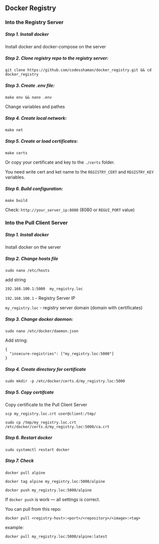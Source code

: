## Docker Registry 

### Into the Registry Server

##### Step 1. Install docker

Install docker and docker-compose on the server

##### Step 2. Clone registry repo to the registry server:

```
git clone https://github.com/codesshaman/docker_registry.git && cd docker_registry
```

##### Step 3. Create .env file:

```
make env && nano .env
```

Change variables and pathes

##### Step 4. Create local network:

```
make net
```

##### Step 5. Create or load certificates:

```
make certs
```

Or copy your certificate and key to the ``./certs`` folder.

You need write cert and ket name to the ``REGISTRY_CERT`` and ``REGISTRY_KEY`` variables.

##### Step 6. Build configuration:

```
make build
```

Check: ``http://your_server_ip:8080``
(8080 or ``REGUI_PORT`` value)

### Into the Pull Client Server

##### Step 1. Install docker

Install docker on the server

##### Step 2. Change hosts file

```
sudo nano /etc/hosts
```

add string

```
192.168.100.1:5000  my_registry.loc
```

``192.168.100.1`` - Registry Server IP

``my_registry.loc`` - registry server domain (domain with certificates)

##### Step 3. Change docker daemon:

```
sudo nano /etc/docker/daemon.json
```

Add string:

```
{
  "insecure-registries": ["my_registry.loc:5000"]
}
```

##### Step 4. Create directory for certificate

```
sudo mkdir -p /etc/docker/certs.d/my_registry.loc:5000
```

##### Step 5. Copy certifcate

Copy certificate to the Pull Client Server

```
scp my_registry.loc.crt user@client:/tmp/
```

```
sudo cp /tmp/my_registry.loc.crt /etc/docker/certs.d/my_registry.loc:5000/ca.crt
```

##### Step 6. Restart docker

```
sudo systemctl restart docker
```

##### Step 7. Check

```
docker pull alpine
```

```
docker tag alpine my_registry.loc:5000/alpine
```

```
docker push my_registry.loc:5000/alpine
```

If ``docker push`` is work — all settings is correct.

You can pull from this repo:

```
docker pull <registry-host>:<port>/<repository>/<image>:<tag>
```

example:

```
docker pull my_registry.loc:5000/alpine:latest
```

